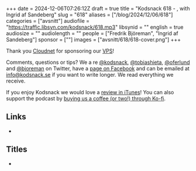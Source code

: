 +++
date = 2024-12-06T07:26:12Z
draft = true
title = "Kodsnack 618 - , with Ingrid af Sandeberg"
slug = "618"
aliases = ["/blog/2024/12/06/618"]
categories = ["avsnitt"]
audiofile = "https://traffic.libsyn.com/kodsnack/618.mp3"
libsynid = ""
english = true
audiosize = ""
audiolength = ""
people = ["Fredrik Björeman", "Ingrid af Sandeberg"]
sponsor = [""]
images = ["avsnitt/618/618-cover.png"]
+++



Thank you [Cloudnet](http://www.cloudnet.se) for sponsoring our [VPS](http://en.wikipedia.org/wiki/Virtual_private_server)!

Comments, questions or tips? We a	re [@kodsnack](https://www.twitter.com/kodsnack), [@tobiashieta](https://www.twitter.com/tobiashieta), [@oferlund](https://twitter.com/oferlund) and [@bjoreman](https://www.twitter.com/bjoreman) on Twitter, have a [page on Facebook](https://www.facebook.com/kodsnack) and can be emailed at [info@kodsnack.se](mailto:info@kodsnack.se) if you want to write longer. We read everything we receive.

If you enjoy Kodsnack we would love a [review in iTunes](http://itunes.apple.com/se/podcast/kodsnack/id561631498?l=en)! You can also support the podcast by <a href="https://ko-fi.com/kodsnack" rel="payment">buying us a coffee (or two!) through Ko-fi</a>.

## Links ##
* 

## Titles ##
* 